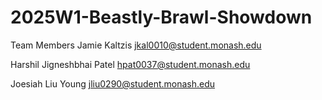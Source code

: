 # 2025W1-Beastly-Brawl-Showdown

Team Members
Jamie Kaltzis jkal0010@student.monash.edu

Harshil Jigneshbhai Patel
hpat0037@student.monash.edu

Joesiah Liu Young
jliu0290@student.monash.edu
